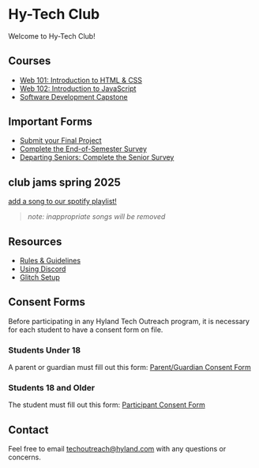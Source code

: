 <style>
  .markdown-body > h1:first-child:not([id]) {
    display: none;
  }

  h1#hy-tech-club {
    margin-top: 0 !important;
  }
</style>

# Hy-Tech Club
Welcome to Hy-Tech Club!

## Courses
- [Web 101: Introduction to HTML & CSS](/web-101)
- [Web 102: Introduction to JavaScript](/web-102)
- [Software Development Capstone](/capstone)

## Important Forms
- [Submit your Final Project](https://forms.office.com/r/D0VT2LmU3P)
- [Complete the End-of-Semester Survey](https://forms.office.com/r/icvK9FvV9k)
- [Departing Seniors: Complete the Senior Survey](https://forms.office.com/r/0BevA4HdKa)

## club jams spring 2025
[add a song to our spotify playlist!](https://open.spotify.com/playlist/1RHG4jiyfHnAqKI5fTSqTf?si=05b3b6673d5f4771&pt=d7424f0b98afa3b5116b064bb9d53eef)

>_note: inappropriate songs will be removed_

## Resources
- [Rules & Guidelines](/RulesAndGuidelines)
- [Using Discord](/DiscordUse)
- [Glitch Setup](/GlitchSetup.md)

## Consent Forms
Before participating in any Hyland Tech Outreach program, it is necessary for each student to have a consent form on file.

### Students Under 18
A parent or guardian must fill out this form: [Parent/Guardian Consent Form](https://unityforms.onbase.com/HSIDB/UnityForm.aspx?d1=AdrvirQPpbk%2fK8N%2fmU7zlZ4mwqZaJKU5IfdbClMYdbyFrgdw2YhKV9yGhxDGytB9U8A5uigiD1fnrt0%2fJmKvEzSu1S6ylzH52OiTbeLVjX8AcquU7dimjNQlyyF%2biPTmZhG0M%2fg74cfhplG2u%2fBI5XmVbEEPxq1PRLELOt3y6oSvbFgf6h1LdG%2fRKBTkGcuRGQIk9Ng%2brVPsEl%2fmKjwXqlAu%2fv0F13hHLO7K9hZXE%2fP80mQK1evTlimpvwxy%2bmT%2fBg%3d%3d)

### Students 18 and Older
The student must fill out this form: [Participant Consent Form](https://unityforms.onbase.com/HSIDB/UnityForm.aspx?d1=AX%2fXTSKezMF%2fAfCTU5ndoRfIa%2fMR0nq%2blzEwZiP4BG3D%2ba6NQdopbNBm7MYS7%2baruklLRBO8ZmUN4R3m%2b%2bRguyNmnU%2fpgcTHEeTCUdgn2xag8qp6OhnDkrNF79qJmFeb2tfnHtVPETu1X972LtZ9ZDf2oWTewqraA5ct4d6kR9g8E0ToEQi%2fyv7Ya0ue9qtiRI1BUAK08114jAtBBD%2b0XSTwecavP1PBioTpDwLYymgMnaVATn8fH%2fK6t2qG4Pf0vw%3d%3d)

## Contact
Feel free to email [techoutreach@hyland.com](mailto:techoutreach@hyland.com) with any questions or concerns.
